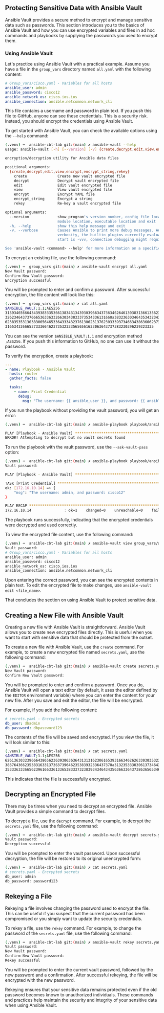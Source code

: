 ## Protecting Sensitive Data with Ansible Vault

Ansible Vault provides a secure method to encrypt and manage sensitive data such as passwords. This section introduces you to the basics of Ansible Vault and how you can use encrypted variables and files in ad hoc commands and playbooks by supplying the passwords you used to encrypt them.

### Using Ansible Vault

Let's practice using Ansible Vault with a practical example. Assume you have a file in the `group_vars` directory named `all.yaml` with the following content:

```yaml
# Group_vars/cisco.yaml - Variables for all hosts
ansible_user: admin
ansible_password: cisco12
ansible_network_os: cisco.ios.ios
ansible_connection: ansible.netcommon.network_cli
```

This file contains a username and password in plain text. If you push this file to GitHub, anyone can see these credentials. This is a security risk. Instead, you should encrypt the credentials using Ansible Vault.

To get started with Ansible Vault, you can check the available options using the `--help` command:

```sh
(.venv) ➜  ansible-cbt-lab git:(main) ✗ ansible-vault --help
usage: ansible-vault [-h] [--version] [-v] {create,decrypt,edit,view,encrypt,encrypt_string,rekey}

encryption/decryption utility for Ansible data files

positional arguments:
  {create,decrypt,edit,view,encrypt,encrypt_string,rekey}
    create              Create new vault encrypted file
    decrypt             Decrypt vault encrypted file
    edit                Edit vault encrypted file
    view                View vault encrypted file
    encrypt             Encrypt YAML file
    encrypt_string      Encrypt a string
    rekey               Re-key a vault encrypted file

optional arguments:
  --version             show program's version number, config file location, configured module search path,
                        module location, executable location and exit
  -h, --help            show this help message and exit
  -v, --verbose         Causes Ansible to print more debug messages. Adding multiple -v will increase the
                        verbosity, the builtin plugins currently evaluate up to -vvvvvv. A reasonable level to
                        start is -vvv, connection debugging might require -vvvv.

See 'ansible-vault <command> --help' for more information on a specific command.
```

To encrypt an existing file, use the following command:

```sh
(.venv) ➜  group_vars git:(main) ✗ ansible-vault encrypt all.yaml
New Vault password: 
Confirm New Vault password: 
Encryption successful
```

You will be prompted to enter and confirm a password. After successful encryption, the file content will look like this:

```sh
(.venv) ➜  group_vars git:(main) ✗ cat all.yaml
$ANSIBLE_VAULT;1.1;AES256
31393465666434393833353661383431343930396634373634626461303831366135623830636264
3262346437376665363363326630343033373534336131660a383236303464353432343963616237
62383535313038306564653364333432376130623137623033393734663438636662373665623064
31653433666537333664623735323335656561633063643737383230396239323335
```

You can see the version `$ANSIBLE_VAULT;1.1` and encryption method `;AES256`. If you push this information to GitHub, no one can use it without the password.

To verify the encryption, create a playbook:

```yaml
---
- name: Playbook - Ansible Vault
  hosts: router
  gather_facts: false

  tasks:
    - name: Print Credential
      debug:
        msg: "The username: {{ ansible_user }}, and password: {{ ansible_password }}"
```

If you run the playbook without providing the vault password, you will get an error:

```sh
(.venv) ➜  ansible-cbt-lab git:(main) ✗ ansible-playbook playbook/ansible_vault.yaml 

PLAY [Playbook - Ansible Vault] ******************************************************
ERROR! Attempting to decrypt but no vault secrets found
```

To run the playbook with the vault password, use the `--ask-vault-pass` option:

```sh
(.venv) ➜  ansible-cbt-lab git:(main) ✗ ansible-playbook playbook/ansible_vault.yaml --ask-vault-pass
Vault password: 

PLAY [Playbook - Ansible Vault] **********************************************************************

TASK [Print Credential] ******************************************************************************
ok: [172.16.10.14] => {
    "msg": "The username: admin, and password: cisco12"
}

PLAY RECAP ******************************************************************************************
172.16.10.14               : ok=1    changed=0    unreachable=0    failed=0    skipped=0
```

The playbook runs successfully, indicating that the encrypted credentials were decrypted and used correctly.

To view the encrypted file content, use the following command:

```sh
(.venv) ➜  ansible-cbt-lab git:(main) ✗ ansible-vault view group_vars/all.yaml 
Vault password: 
# Group_vars/cisco.yaml - Variables for all hosts
ansible_user: admin
ansible_password: cisco12
ansible_network_os: cisco.ios.ios
ansible_connection: ansible.netcommon.network_cli
```

Upon entering the correct password, you can see the encrypted contents in plain text. To edit the encrypted file to make changes, use `ansible-vault edit <file_name>`.

That concludes the section on using Ansible Vault to protect sensitive data.

## Creating a New File with Ansible Vault

Creating a new file with Ansible Vault is straightforward. Ansible Vault allows you to create new encrypted files directly. This is useful when you want to start with sensitive data that should be protected from the outset.

To create a new file with Ansible Vault, use the `create` command. For example, to create a new encrypted file named `secrets.yaml`, use the following command:

```sh
(.venv) ➜  ansible-cbt-lab git:(main) ✗ ansible-vault create secrets.yaml
New Vault password: 
Confirm New Vault password: 
```

You will be prompted to enter and confirm a password. Once you do, Ansible Vault will open a text editor (by default, it uses the editor defined by the `EDITOR` environment variable) where you can enter the content for your new file. After you save and exit the editor, the file will be encrypted.

For example, if you add the following content:

```yaml
# secrets.yaml - Encrypted secrets
db_user: dbadmin
db_password: dbpassword123
```

The contents of the file will be saved and encrypted. If you view the file, it will look similar to this:

```sh
(.venv) ➜  ansible-cbt-lab git:(main) ✗ cat secrets.yaml
$ANSIBLE_VAULT;1.1;AES256
62613630323966643865623639306363643131316230616539316634626263303035323131303531
3837643662353831633137363739646235383932336437370a313235333030613734643363356637
35333633366562396166336133653833373238393434643435636633643738636565346630363935
```

This indicates that the file is successfully encrypted.

## Decrypting an Encrypted File

There may be times when you need to decrypt an encrypted file. Ansible Vault provides a simple command to decrypt files.

To decrypt a file, use the `decrypt` command. For example, to decrypt the `secrets.yaml` file, use the following command:

```sh
(.venv) ➜  ansible-cbt-lab git:(main) ✗ ansible-vault decrypt secrets.yaml
Vault password: 
Decryption successful
```

You will be prompted to enter the vault password. Upon successful decryption, the file will be restored to its original unencrypted form:

```sh
(.venv) ➜  ansible-cbt-lab git:(main) ✗ cat secrets.yaml
# secrets.yaml - Encrypted secrets
db_user: admin
db_password: password123
```

## Rekeying a File

Rekeying a file involves changing the password used to encrypt the file. This can be useful if you suspect that the current password has been compromised or you simply want to update the security credentials.

To rekey a file, use the `rekey` command. For example, to change the password of the `secrets.yaml` file, use the following command:

```sh
(.venv) ➜  ansible-cbt-lab git:(main) ✗ ansible-vault rekey secrets.yaml
Vault password: 
New Vault password: 
Confirm New Vault password: 
Rekey successful
```

You will be prompted to enter the current vault password, followed by the new password and a confirmation. After successful rekeying, the file will be encrypted with the new password.

Rekeying ensures that your sensitive data remains protected even if the old password becomes known to unauthorized individuals. These commands and practices help maintain the security and integrity of your sensitive data when using Ansible Vault.
